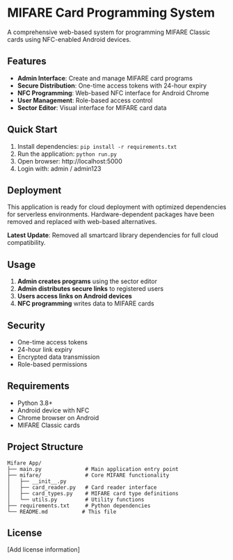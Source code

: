 # MIFARE Card Programming System

A comprehensive web-based system for programming MIFARE Classic cards using NFC-enabled Android devices.

## Features

- **Admin Interface**: Create and manage MIFARE card programs
- **Secure Distribution**: One-time access tokens with 24-hour expiry
- **NFC Programming**: Web-based NFC interface for Android Chrome
- **User Management**: Role-based access control
- **Sector Editor**: Visual interface for MIFARE card data

## Quick Start

1. Install dependencies: `pip install -r requirements.txt`
2. Run the application: `python run.py`
3. Open browser: http://localhost:5000
4. Login with: admin / admin123

## Deployment

This application is ready for cloud deployment with optimized dependencies for serverless environments. Hardware-dependent packages have been removed and replaced with web-based alternatives.

**Latest Update**: Removed all smartcard library dependencies for full cloud compatibility.

## Usage

1. **Admin creates programs** using the sector editor
2. **Admin distributes secure links** to registered users
3. **Users access links on Android devices**
4. **NFC programming** writes data to MIFARE cards

## Security

- One-time access tokens
- 24-hour link expiry
- Encrypted data transmission
- Role-based permissions

## Requirements

- Python 3.8+
- Android device with NFC
- Chrome browser on Android
- MIFARE Classic cards

## Project Structure

```
Mifare App/
├── main.py              # Main application entry point
├── mifare/              # Core MIFARE functionality
│   ├── __init__.py
│   ├── card_reader.py   # Card reader interface
│   ├── card_types.py    # MIFARE card type definitions
│   └── utils.py         # Utility functions
├── requirements.txt     # Python dependencies
└── README.md           # This file
```

## License

[Add license information]
